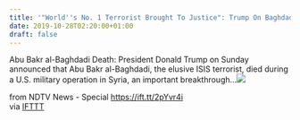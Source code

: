 ```yaml
---
title: '"World''s No. 1 Terrorist Brought To Justice": Trump On Baghdadi Killing'
date: 2019-10-28T02:20:00+01:00
draft: false
---
```


Abu Bakr al-Baghdadi Death: President Donald Trump on Sunday announced that Abu Bakr al-Baghdadi, the elusive ISIS terrorist, died during a U.S. military operation in Syria, an important breakthrough...![](http://feeds.feedburner.com/~r/NDTV-LatestNews/~4/u6gcbnhwvC8)  
  
from NDTV News - Special https://ift.tt/2pYvr4i  
via [IFTTT](https://ifttt.com/?ref=da&site=blogger)